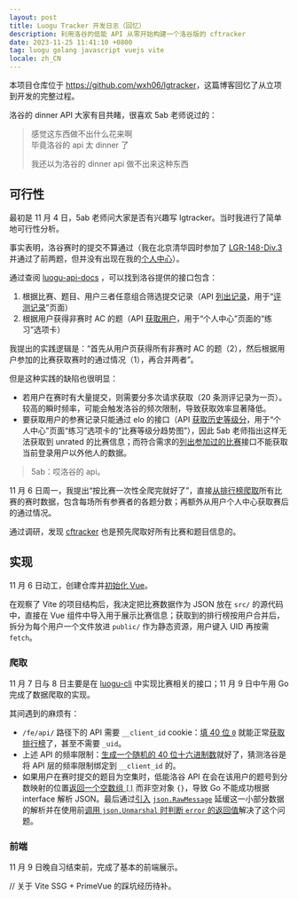 ```yaml
---
layout: post
title: Luogu Tracker 开发日志（回忆）
description: 利用洛谷的低能 API 从零开始构建一个洛谷版的 cftracker
date: 2023-11-25 11:41:10 +0800
tag: luogu golang javascript vuejs vite
locale: zh_CN
---
```


本项目仓库位于 <https://github.com/wxh06/lgtracker>，这篇博客回忆了从立项到开发的完整过程。

洛谷的 dinner API 大家有目共睹，很喜欢 5ab 老师说过的：

> 感觉这东西做不出什么花来啊<br />毕竟洛谷的 api 太 dinner 了
>
> 我还以为洛谷的 dinner api 做不出来这种东西

## 可行性

最初是 11 月 4 日，5ab 老师问大家是否有兴趣写 lgtracker。当时我进行了简单地可行性分析。

事实表明，洛谷赛时的提交不算通过（我在北京清华园时参加了 [LGR-148-Div.3](https://www.luogu.com.cn/contest/101050#scoreboard) 并通过了前两题，但并没有出现在我的[个人中心](https://www.luogu.com.cn/user/108135#practice)）。

通过查阅 [luogu-api-docs](https://0f-0b.github.io/luogu-api-docs/) ，可以找到洛谷提供的接口包含：

1. 根据比赛、题目、用户三者任意组合筛选提交记录（API [列出记录](https://0f-0b.github.io/luogu-api-docs/records#列出记录)，用于“[评测记录](https://www.luogu.com.cn/record/list)”页面）
2. 根据用户获得非赛时 AC 的题（API [获取用户](https://0f-0b.github.io/luogu-api-docs/users#获取用户)，用于“个人中心”页面的“练习”选项卡）

我提出的实践逻辑是：“首先从用户页获得所有非赛时 AC 的题（2），然后根据用户参加的比赛获取赛时的通过情况（1），再合并两者”。

但是这种实践的缺陷也很明显：

- 若用户在赛时有大量提交，则需要分多次请求获取（20 条测评记录为一页）。较高的瞬时频率，可能会触发洛谷的频次限制，导致获取效率显著降低。
- 要获取用户的参赛记录只能通过 elo 的接口（API [获取历史等级分](https://0f-0b.github.io/luogu-api-docs/users#获取历史等级分)，用于“个人中心”页面“练习”选项卡的“比赛等级分趋势图”），因此 5ab 老师指出这样无法获取到 unrated 的比赛信息；而符合需求的[列出参加过的比赛](https://0f-0b.github.io/luogu-api-docs/contests#列出参加的比赛)接口不能获取当前登录用户以外他人的数据。

> 5ab：哎洛谷的 api。

11 月 6 日周一，我提出“按比赛一次性全爬完就好了”，直接[从排行榜爬取](https://0f-0b.github.io/luogu-api-docs/contests#获取排行榜)所有比赛的赛时数据，包含每场所有参赛者的各题分数；再额外从用户个人中心获取赛后的通过情况。

通过调研，发现 [cftracker](https://github.com/mbashem/cftracker) 也是预先爬取好所有比赛和题目信息的。

## 实现

11 月 6 日动工，创建仓库并[初始化 Vue](https://github.com/wxh06/lgtracker/commit/43fdea5e68b64a2c3e090b3814a4092cf7f8455b)。

在观察了 Vite 的项目结构后，我决定把比赛数据作为 JSON 放在 `src/` 的源代码中，直接在 Vue 组件中导入用于展示比赛信息；获取到的排行榜按用户合并后，拆分为每个用户一个文件放进 `public/` 作为静态资源，用户键入 UID 再按需 `fetch`。

### 爬取

11 月 7 日与 8 日主要是在 [luogu-cli](https://github.com/wxh06/luogu-cli) 中实现比赛相关的接口；11 月 9 日中午用 Go 完成了数据爬取的实现。

其间遇到的麻烦有：

- `/fe/api/` 路径下的 API 需要 `__client_id` cookie：[填 40 位 `0`](https://github.com/wxh06/luogu-cli/blob/a3113a9755c90544a9db33db2920428ff3c8ff46/pkg/luogu/request.go#L29) 就能正常[获取排行榜](https://0f-0b.github.io/luogu-api-docs/contests#获取排行榜)了，甚至不需要 `_uid`。
- 上述 API 的频率限制：[生成一个随机的 40 位十六进制数](https://github.com/wxh06/luogu-cli/blob/2880147e066b5a2b47a734531fd952b010ebb9d4/pkg/luogu/request.go#L34-L38)就好了，猜测洛谷是将 API 层的频率限制绑定到 `__client_id` 的。
- 如果用户在赛时提交的题目为空集时，低能洛谷 API 在会在该用户的题号到分数映射的位置[返回一个空数组 `[]`](https://github.com/0f-0b/luogu-api-docs/blob/3556d6d815035537d8055631c24988d0f8519809/luogu-api.d.ts#L552) 而非空对象 `{}`，导致 Go 不能成功根据 interface 解析 JSON。最后通过[引入](https://github.com/wxh06/luogu-cli/commit/526d3c9e6f64a300a7e9548c1b70efa84eba44f6) [`json.RawMessage`](https://pkg.go.dev/encoding/json#RawMessage) 延缓这一小部分数据的解析并在使用前[调用 `json.Unmarshal` 时判断 `error` 的返回值](https://github.com/wxh06/lgtracker/blob/70e926cd59e10315288831ec66f02fb2d034efff/fetch.go#L44-L47)解决了这个问题。

### 前端

11 月 9 日晚自习结束前，完成了基本的前端展示。

// 关于 Vite SSG + PrimeVue 的踩坑经历待补。
